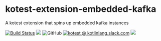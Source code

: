 # kotest-extension-embedded-kafka
A kotest extension that spins up embedded kafka instances

[![Build Status](https://github.com/kotest/kotest-extension-embedded-kafka/workflows/master/badge.svg)](https://github.com/kotest/kotest/actions)
[<img src="https://img.shields.io/maven-central/v/io.kotest/kotest-extension-embedded-kafka.svg?label=latest%20release"/>](http://search.maven.org/#search|ga|1|kotest)
![GitHub](https://img.shields.io/github/license/kotest/kotest-extension-embedded-kafka)
[![kotest @ kotlinlang.slack.com](https://img.shields.io/static/v1?label=kotlinlang&message=kotest&color=blue&logo=slack)](https://kotlinlang.slack.com/archives/CT0G9SD7Z)
[<img src="https://img.shields.io/nexus/s/https/oss.sonatype.org/io.kotest/kotest-extension-embedded-kafka.svg?label=latest%20snapshot"/>](https://oss.sonatype.org/content/repositories/snapshots/io/kotest/)
